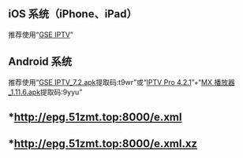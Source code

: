 ## iOS 系统（iPhone、iPad）
推荐使用“[GSE IPTV](https://apps.apple.com/hk/app/gse-smart-iptv/id1028734023)”
## Android 系统
推荐使用“[GSE IPTV_7.2.apk](https://pan.baidu.com/s/1duNGoHn06EbBAqCW31_6Zg)提取码:t9wr”或“[IPTV Pro 4.2.1](https://github.com/GX-HING/Temp/raw/master/APPS/IPTV%20Pro_4.2.1.apk)”+“[MX 播放器_1.11.6.apk](https://pan.baidu.com/s/1Ujrk8m3WNWc18lfWV28zsg)提取码:9yyu”  

## *http://epg.51zmt.top:8000/e.xml
## *http://epg.51zmt.top:8000/e.xml.xz
